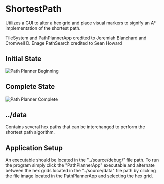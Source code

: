
# ShortestPath
Utilizes a GUI to alter a hex grid and place visual markers to signify an A* implementation of the shortest path.

TileSystem and PathPlannerApp credited to  Jeremiah Blanchard and Cromwell D. Enage
PathSearch credited to Sean Howard

## Initial State
![Path Planner Beginning](https://user-images.githubusercontent.com/55419871/130312810-8f15a68d-0cbd-4d2d-8547-cdbafc6e3411.png)

## Complete State
![Path Planner Complete](https://user-images.githubusercontent.com/55419871/130312829-e5d35de9-96dd-4988-b49b-eb342fd797a8.png)


## ../data

Contains several hex paths that can be interchanged to perform the shortest path algorithm.

## Application Setup

An executable should be located in the "../source/debug/" file path. To run the program simply click the "PathPlannerApp" executable and alternate between the hex grids located in the "../source/data" file path by clicking the file image located in the PathPlannerApp and selecting the hex grid.

